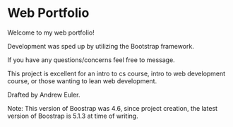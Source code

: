 # Web Portfolio

Welcome to my web portfolio!

Development was sped up by utilizing the Bootstrap framework.

If you have any questions/concerns feel free to message.

This project is excellent for an intro to cs course, intro to web development course, or those wanting to lean web development.

Drafted by Andrew Euler.

Note: This version of Boostrap was 4.6, since project creation, the latest version of Boostrap is 5.1.3 at time of writing.
